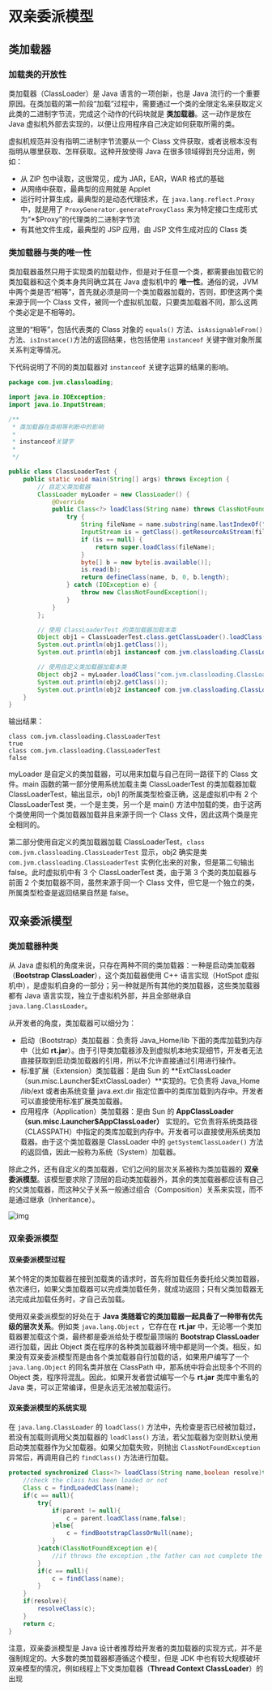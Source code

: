 # 双亲委派模型

## 类加载器

### 加载类的开放性

类加载器（ClassLoader）是 Java 语言的一项创新，也是 Java 流行的一个重要原因。在类加载的第一阶段“加载”过程中，需要通过一个类的全限定名来获取定义此类的二进制字节流，完成这个动作的代码块就是 **类加载器**。这一动作是放在 Java 虚拟机外部去实现的，以便让应用程序自己决定如何获取所需的类。

虚拟机规范并没有指明二进制字节流要从一个 Class 文件获取，或者说根本没有指明从哪里获取、怎样获取。这种开放使得 Java 在很多领域得到充分运用，例如：

- 从 ZIP 包中读取，这很常见，成为 JAR，EAR，WAR 格式的基础
- 从网络中获取，最典型的应用就是 Applet
- 运行时计算生成，最典型的是动态代理技术，在 `java.lang.reflect.Proxy` 中，就是用了 `ProxyGenerator.generateProxyClass` 来为特定接口生成形式为“*$Proxy”的代理类的二进制字节流
- 有其他文件生成，最典型的 JSP 应用，由 JSP 文件生成对应的 Class 类

### 类加载器与类的唯一性

类加载器虽然只用于实现类的加载动作，但是对于任意一个类，都需要由加载它的类加载器和这个类本身共同确立其在 Java 虚拟机中的 **唯一性**。通俗的说，JVM 中两个类是否“相等”，首先就必须是同一个类加载器加载的，否则，即使这两个类来源于同一个 Class 文件，被同一个虚拟机加载，只要类加载器不同，那么这两个类必定是不相等的。

这里的“相等”，包括代表类的 Class 对象的 `equals()` 方法、`isAssignableFrom()` 方法、`isInstance()`方法的返回结果，也包括使用 `instanceof` 关键字做对象所属关系判定等情况。

下代码说明了不同的类加载器对 `instanceof` 关键字运算的结果的影响。

```java
package com.jvm.classloading;

import java.io.IOException;
import java.io.InputStream;

/**
 * 类加载器在类相等判断中的影响
 * 
 * instanceof关键字
 * 
 */

public class ClassLoaderTest {
    public static void main(String[] args) throws Exception {
        // 自定义类加载器
        ClassLoader myLoader = new ClassLoader() {
            @Override
            public Class<?> loadClass(String name) throws ClassNotFoundException {
                try {
                    String fileName = name.substring(name.lastIndexOf(".") + 1) + ".class";
                    InputStream is = getClass().getResourceAsStream(fileName);
                    if (is == null) {
                        return super.loadClass(fileName);
                    }
                    byte[] b = new byte[is.available()];
                    is.read(b);
                    return defineClass(name, b, 0, b.length);   
                } catch (IOException e) {
                    throw new ClassNotFoundException();
                }
            }
        };

        // 使用 ClassLoaderTest 的类加载器加载本类
        Object obj1 = ClassLoaderTest.class.getClassLoader().loadClass("com.jvm.classloading.ClassLoaderTest").newInstance();
        System.out.println(obj1.getClass());
        System.out.println(obj1 instanceof com.jvm.classloading.ClassLoaderTest);

        // 使用自定义类加载器加载本类
        Object obj2 = myLoader.loadClass("com.jvm.classloading.ClassLoaderTest").newInstance();
        System.out.println(obj2.getClass());
        System.out.println(obj2 instanceof com.jvm.classloading.ClassLoaderTest);
    }
}
```

输出结果：

```text
class com.jvm.classloading.ClassLoaderTest
true
class com.jvm.classloading.ClassLoaderTest
false
```

myLoader 是自定义的类加载器，可以用来加载与自己在同一路径下的 Class 文件。main 函数的第一部分使用系统加载主类 ClassLoaderTest 的类加载器加载 ClassLoaderTest，输出显示，obj1 的所属类型检查正确，这是虚拟机中有 2 个 ClassLoaderTest 类，一个是主类，另一个是 main() 方法中加载的类，由于这两个类使用同一个类加载器加载并且来源于同一个 Class 文件，因此这两个类是完全相同的。

第二部分使用自定义的类加载器加载 ClassLoaderTest，`class com.jvm.classloading.ClassLoaderTest` 显示，obj2 确实是类 `com.jvm.classloading.ClassLoaderTest` 实例化出来的对象，但是第二句输出 false。此时虚拟机中有 3 个 ClassLoaderTest 类，由于第 3 个类的类加载器与前面 2 个类加载器不同，虽然来源于同一个 Class 文件，但它是一个独立的类，所属类型检查是返回结果自然是 false。

## 双亲委派模型

### 类加载器种类

从 Java 虚拟机的角度来说，只存在两种不同的类加载器：一种是启动类加载器（**Bootstrap ClassLoader**），这个类加载器使用 C++ 语言实现（HotSpot 虚拟机中），是虚拟机自身的一部分；另一种就是所有其他的类加载器，这些类加载器都有 Java 语言实现，独立于虚拟机外部，并且全部继承自 `java.lang.ClassLoader`。

从开发者的角度，类加载器可以细分为：

- 启动（Bootstrap）类加载器：负责将 Java_Home/lib 下面的类库加载到内存中（比如 **rt.jar**）。由于引导类加载器涉及到虚拟机本地实现细节，开发者无法直接获取到启动类加载器的引用，所以不允许直接通过引用进行操作。
- 标准扩展（Extension）类加载器：是由 Sun 的 **ExtClassLoader（sun.misc.Launcher$ExtClassLoader）**实现的。它负责将 Java_Home /lib/ext 或者由系统变量 java.ext.dir 指定位置中的类库加载到内存中。开发者可以直接使用标准扩展类加载器。
- 应用程序（Application）类加载器：是由 Sun 的 **AppClassLoader（sun.misc.Launcher$AppClassLoader）** 实现的。它负责将系统类路径（CLASSPATH）中指定的类库加载到内存中。开发者可以直接使用系统类加载器。由于这个类加载器是 ClassLoader 中的 `getSystemClassLoader()` 方法的返回值，因此一般称为系统（System）加载器。

除此之外，还有自定义的类加载器，它们之间的层次关系被称为类加载器的 **双亲委派模型**。该模型要求除了顶层的启动类加载器外，其余的类加载器都应该有自己的父类加载器，而这种父子关系一般通过组合（Composition）关系来实现，而不是通过继承（Inheritance）。

![img](https://funtl.com/assets1/20160506184936657.jpg)

### 双亲委派模型

#### 双亲委派模型过程

某个特定的类加载器在接到加载类的请求时，首先将加载任务委托给父类加载器，依次递归，如果父类加载器可以完成类加载任务，就成功返回；只有父类加载器无法完成此加载任务时，才自己去加载。

使用双亲委派模型的好处在于 **Java 类随着它的类加载器一起具备了一种带有优先级的层次关系**。例如类 `java.lang.Object` ，它存在在 **rt.jar** 中，无论哪一个类加载器要加载这个类，最终都是委派给处于模型最顶端的 **Bootstrap ClassLoader** 进行加载，因此 Object 类在程序的各种类加载器环境中都是同一个类。相反，如果没有双亲委派模型而是由各个类加载器自行加载的话，如果用户编写了一个 `java.lang.Object` 的同名类并放在 ClassPath 中，那系统中将会出现多个不同的 Object 类，程序将混乱。因此，如果开发者尝试编写一个与 **rt.jar** 类库中重名的 Java 类，可以正常编译，但是永远无法被加载运行。

#### 双亲委派模型的系统实现

在 `java.lang.ClassLoader` 的 `loadClass()` 方法中，先检查是否已经被加载过，若没有加载则调用父类加载器的 `loadClass()` 方法，若父加载器为空则默认使用启动类加载器作为父加载器。如果父加载失败，则抛出 `ClassNotFoundException` 异常后，再调用自己的 `findClass()` 方法进行加载。

```java
protected synchronized Class<?> loadClass(String name,boolean resolve)throws ClassNotFoundException{
    //check the class has been loaded or not
    Class c = findLoadedClass(name);
    if(c == null){
        try{
            if(parent != null){
                c = parent.loadClass(name,false);
            }else{
                c = findBootstrapClassOrNull(name);
            }
        }catch(ClassNotFoundException e){
            //if throws the exception ,the father can not complete the load
        }
        if(c == null){
            c = findClass(name);
        }
    }
    if(resolve){
        resolveClass(c);
    }
    return c;
}
```

注意，双亲委派模型是 Java 设计者推荐给开发者的类加载器的实现方式，并不是强制规定的。大多数的类加载器都遵循这个模型，但是 JDK 中也有较大规模破坏双亲模型的情况，例如线程上下文类加载器（**Thread Context ClassLoader**）的出现